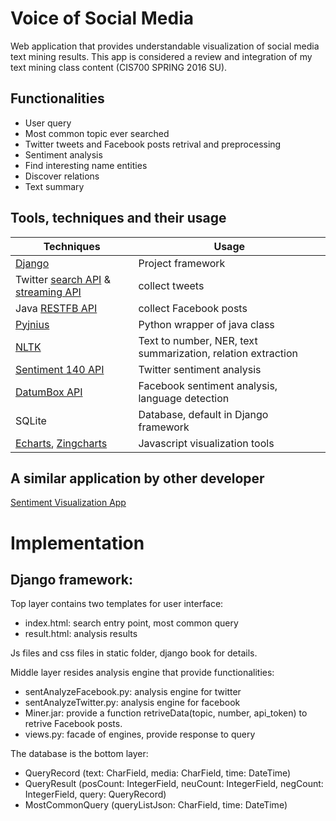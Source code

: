 # Voice of Social Media

Web application that provides understandable visualization of social media text mining results. This app is considered a review and integration of my text mining class content (CIS700 SPRING 2016 SU).

## Functionalities

* User query
* Most common topic ever searched
* Twitter tweets and Facebook posts retrival and preprocessing
* Sentiment analysis
* Find interesting name entities
* Discover relations
* Text summary

## Tools, techniques and their usage

|Techniques|Usage|
|----------|-----|
|[Django](https://www.djangoproject.com)|Project framework|
|Twitter [search API](https://dev.twitter.com/rest/public) & [streaming API](https://dev.twitter.com/streaming/overview)|collect tweets|
|Java [RESTFB API](http://restfb.com)|collect Facebook posts|
|[Pyjnius](http://pyjnius.readthedocs.io/en/latest/)|Python wrapper of java class|
|[NLTK](http://www.nltk.org)|Text to number, NER, text summarization, relation extraction|
|[Sentiment 140 API](http://help.sentiment140.com/api)|Twitter sentiment analysis|
|[DatumBox API](http://www.datumbox.com/machine-learning-api/)|Facebook sentiment analysis, language detection|
|SQLite|Database, default in Django framework|
|[Echarts](https://github.com/ecomfe/echarts), [Zingcharts](http://www.zingchart.com)|Javascript visualization tools|

## A similar application by other developer

[Sentiment Visualization App](https://www.csc.ncsu.edu/faculty/healey/tweet_viz/tweet_app)

# Implementation

## Django framework: 

Top layer contains two templates for user interface:

* index.html: search entry point, most common query
* result.html: analysis results

Js files and css files in static folder, django book for details.

Middle layer resides analysis engine that provide functionalities:

* sentAnalyzeFacebook.py: analysis engine for twitter
* sentAnalyzeTwitter.py: analysis engine for facebook
* Miner.jar: provide a function retriveData(topic, number, api_token) to retrive Facebook posts.
* views.py: facade of engines, provide response to query

The database is the bottom layer:

* QueryRecord (text: CharField, media: CharField, time: DateTime)
* QueryResult (posCount: IntegerField, neuCount: IntegerField, negCount: IntegerField, query: QueryRecord)
* MostCommonQuery (queryListJson: CharField, time: DateTime)


